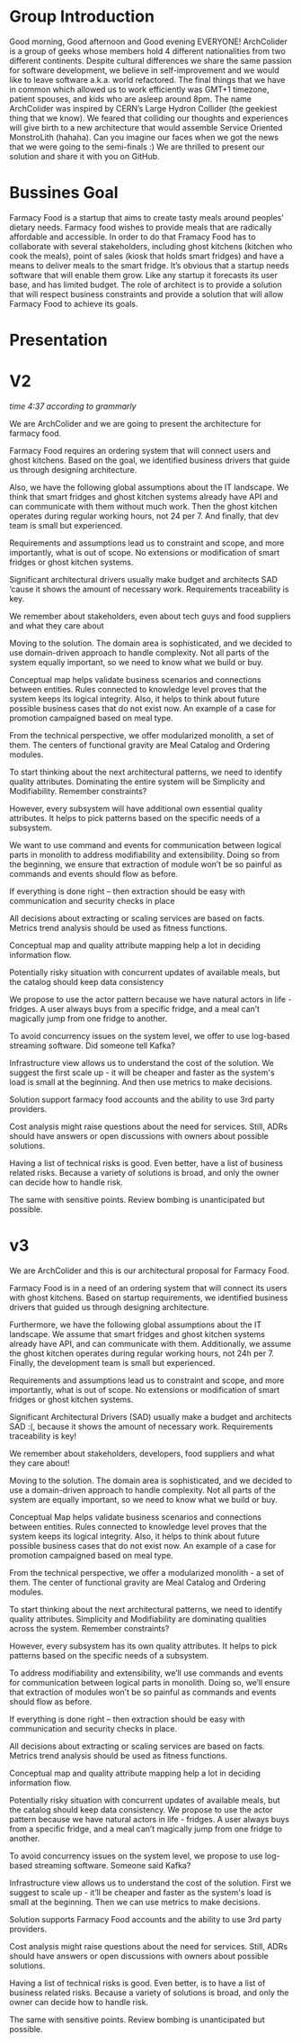 # Group Introduction

Good morning, Good afternoon and Good evening EVERYONE! ArchColider is a group of geeks whose members hold 4 different nationalities from two different continents. Despite cultural differences we share the same passion for software development, we believe in self-improvement and we would like to leave software a.k.a. world refactored. The final things that we have in common which allowed us to work efficiently was GMT+1 timezone, patient spouses, and kids who are asleep around 8pm. The name ArchColider was inspired by CERN’s Large Hydron Collider (the geekiest thing that we know). We feared that colliding our thoughts and experiences will give birth to a new architecture that would assemble Service Oriented MonstroLith (hahaha). Can you imagine our faces when we got the news that we were going to the semi-finals :) We are thrilled to present our solution and share it with you on GitHub.

# Bussines Goal
Farmacy Food is a startup that aims to create tasty meals around peoples’ dietary needs. Farmacy food wishes to provide meals that are radically affordable and accessible. In order to do that Framacy Food has to collaborate with several stakeholders, including ghost kitchens (kitchen who cook the meals), point of sales (kiosk that holds smart fridges) and have a means to deliver meals to the smart fridge. It’s obvious that a startup needs software that will enable them grow. Like any startup it forecasts its user base, and has limited budget. The role of architect is to provide a solution that will respect business constraints and provide a solution that will allow Farmacy Food to achieve its goals.

# Presentation

# V2 

_time 4:37 according to grammarly_

We are ArchColider and we are going to present the architecture for farmacy food. 

Farmacy Food requires an ordering system that will connect users and ghost kitchens. Based on the goal, we identified business drivers that guide us through designing architecture.

Also, we have the following global assumptions about the IT landscape. We think that smart fridges and ghost kitchen systems already have API and can communicate with them without much work. Then the ghost kitchen operates during regular working hours, not 24 per 7. And finally, that dev team is small but experienced. 

Requirements and assumptions lead us to constraint and scope, and more importantly, what is out of scope. No extensions or modification of smart fridges or ghost kitchen systems. 

Significant architectural drivers usually make budget and architects SAD ‘cause it shows the amount of necessary work. Requirements traceability is key. 

We remember about stakeholders, even about tech guys and food suppliers and what they care about

Moving to the solution. The domain area is sophisticated, and we decided to use domain-driven approach to handle complexity.  Not all parts of the system equally important, so we need to know what we build or buy. 

Conceptual map helps validate business scenarios and connections between entities. Rules connected to knowledge level proves that the system keeps its logical integrity. 
Also, it helps to think about future possible business cases that do not exist now. 
An example of a case for promotion campaigned based on meal type. 

From the technical perspective, we offer modularized monolith, a set of them. The centers of functional gravity are Meal Catalog and Ordering modules. 

To start thinking about the next architectural patterns, we need to identify quality attributes. Dominating the entire system will be Simplicity and Modifiability.   Remember constraints? 

However, every subsystem will have additional own essential quality attributes. It helps to pick patterns based on the specific needs of a subsystem. 

We want to use command and events for communication between logical parts in monolith to address modifiability and extensibility. Doing so from the beginning, we ensure that extraction of module won’t be so painful as commands and events should flow as before. 

If everything is done right – then extraction should be easy with communication and security checks in place

All decisions about extracting or scaling services are based on facts. Metrics trend analysis should be used as fitness functions. 

Conceptual map and quality attribute mapping help a lot in deciding information flow. 

Potentially risky situation with concurrent updates of available meals, but the catalog should keep data consistency

We propose to use the actor pattern because we have natural actors in life - fridges. A user always buys from a specific fridge, and a meal can’t magically jump from one fridge to another. 

To avoid concurrency issues on the system level, we offer to use log-based streaming software.
 Did someone tell Kafka? 

Infrastructure view allows us to understand the cost of the solution. We suggest the first scale up - it will be cheaper and faster as the system's load is small at the beginning. And then use metrics to make decisions. 

Solution support farmacy food accounts and the ability to use 3rd party providers. 

Cost analysis might raise questions about the need for services. Still, ADRs should have answers or open discussions with owners about possible solutions. 

Having a list of technical risks is good. Even better, have a list of business related risks. Because a variety of solutions is broad, and only the owner can decide how to handle risk. 

The same with sensitive points. Review bombing is unanticipated but possible. 

# v3
We are ArchColider and this is our architectural proposal for Farmacy Food.

Farmacy Food is in a need of an ordering system that will connect its users with ghost kitchens. Based on startup requirements, we identified business drivers that guided us through designing architecture.

Furthermore, we have the following global assumptions about the IT landscape. We assume that smart fridges and ghost kitchen systems already have API, and can communicate with them. Additionally, we assume the ghost kitchen operates during regular working hours, not 24h per 7. Finally, the development team is small but experienced.

Requirements and assumptions lead us to constraint and scope, and more importantly, what is out of scope. No extensions or modification of smart fridges or ghost kitchen systems.

Significant Architectural Drivers (SAD) usually make a budget and architects SAD :(, because it shows the amount of necessary work. Requirements traceability is key!

We remember about stakeholders, developers, food suppliers and what they care about!

Moving to the solution. The domain area is sophisticated, and we decided to use a domain-driven approach to handle complexity. Not all parts of the system are equally important, so we need to know what we build or buy.

Conceptual Map helps validate business scenarios and connections between entities. Rules connected to knowledge level proves that the system keeps its logical integrity. Also, it helps to think about future possible business cases that do not exist now. An example of a case for promotion campaigned based on meal type.

From the technical perspective, we offer a modularized monolith - a set of them. The center of functional gravity are Meal Catalog and Ordering modules.

To start thinking about the next architectural patterns, we need to identify quality attributes. Simplicity and Modifiability are dominating qualities across the system.  Remember constraints?

However, every subsystem has its own quality attributes. It helps to pick patterns based on the specific needs of a subsystem.

To address modifiability and extensibility, we’ll use commands and events for communication between logical parts in monolith. Doing so, we’ll ensure that extraction of modules won’t be so painful as commands and events should flow as before.

If everything is done right – then extraction should be easy with communication and security checks in place.

All decisions about extracting or scaling services are based on facts. Metrics trend analysis should be used as fitness functions.

Conceptual map and quality attribute mapping help a lot in deciding information flow.

Potentially risky situation with concurrent updates of available meals, but the catalog should keep data consistency.
We propose to use the actor pattern because we have natural actors in life - fridges. A user always buys from a specific fridge, and a meal can’t magically jump from one fridge to another.

To avoid concurrency issues on the system level, we propose to use log-based streaming software. Someone said Kafka?

Infrastructure view allows us to understand the cost of the solution. First we suggest to scale up - it’ll be cheaper and faster as the system's load is small at the beginning. Then we can use metrics to make decisions.

Solution supports Farmacy Food accounts and the ability to use 3rd party providers.

Cost analysis might raise questions about the need for services. Still, ADRs should have answers or open discussions with owners about possible solutions.

Having a list of technical risks is good. Even better, is to have a list of business related risks. Because a variety of solutions is broad, and only the owner can decide how to handle risk.

The same with sensitive points. Review bombing is unanticipated but possible.
